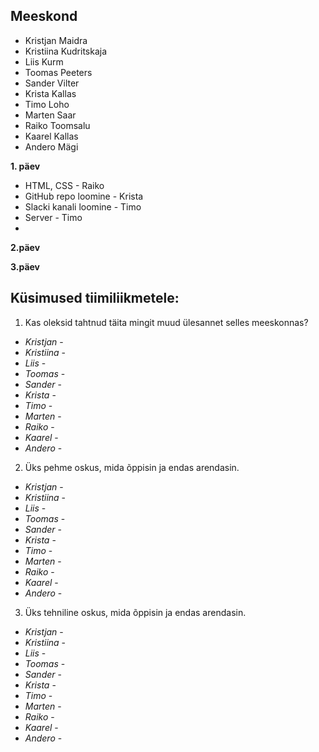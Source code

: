 ## Meeskond
- Kristjan Maidra
- Kristiina Kudritskaja
- Liis Kurm
- Toomas Peeters
- Sander Vilter
- Krista Kallas
- Timo Loho
- Marten Saar
- Raiko Toomsalu
- Kaarel Kallas
- Andero Mägi

**1. päev**

- HTML, CSS - Raiko
- GitHub repo loomine - Krista
- Slacki kanali loomine - Timo
- Server - Timo
- 

**2.päev**


**3.päev**


## Küsimused tiimiliikmetele: 
1. Kas oleksid tahtnud täita mingit muud ülesannet selles meeskonnas?
* _Kristjan_ -
* _Kristiina_ -
* _Liis_ -
* _Toomas_ -
* _Sander_ -
* _Krista_ -
* _Timo_ -
* _Marten_ -
* _Raiko_ -
* _Kaarel_ -
* _Andero_ -
   
2. Üks pehme oskus, mida õppisin ja endas arendasin.
* _Kristjan_ -
* _Kristiina_ -
* _Liis_ -
* _Toomas_ -
* _Sander_ -
* _Krista_ -
* _Timo_ -
* _Marten_ -
* _Raiko_ -
* _Kaarel_ -
* _Andero_ -

3. Üks tehniline oskus, mida õppisin ja endas arendasin.
* _Kristjan_ -
* _Kristiina_ -
* _Liis_ -
* _Toomas_ -
* _Sander_ -
* _Krista_ -
* _Timo_ -
* _Marten_ -
* _Raiko_ -
* _Kaarel_ -
* _Andero_ -
